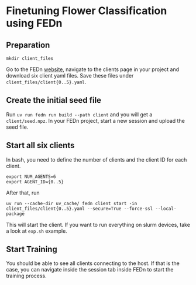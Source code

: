 # Finetuning Flower Classification using FEDn

## Preparation

```
mkdir client_files
```
Go to the FEDn [website](https://fedn.scaleoutsystems.com/projects/), navigate to the clients page in your project and download six client yaml files. 
Save these files under ```client_files/client{0..5}.yaml```.

## Create the initial seed file
Run ```uv run fedn run build --path client``` and you will get a ```client/seed.npz```.
In your FEDn project, start a new session and upload the seed file. 

## Start all six clients
In bash, you need to define the number of clients and the client ID for each client.
```
export NUM_AGENTS=6
export AGENT_ID={0..5}
```
After that, run 
```
uv run --cache-dir uv_cache/ fedn client start -in client_files/client{0..5}.yaml --secure=True --force-ssl --local-package
```
This will start the client. 
If you want to run everything on slurm devices, take a look at ```exp.sh``` example. 

## Start Training

You should be able to see all clients connecting to the host. 
If that is the case, you can navigate inside the session tab inside FEDn to start the training process. 